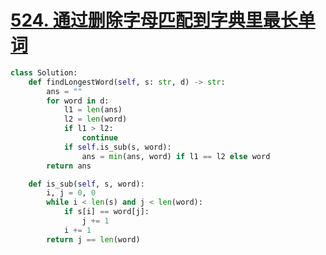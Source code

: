 # [524. 通过删除字母匹配到字典里最长单词](https://leetcode-cn.com/problems/longest-word-in-dictionary-through-deleting/ "524. 通过删除字母匹配到字典里最长单词")
```python
class Solution:
    def findLongestWord(self, s: str, d) -> str:
        ans = ""
        for word in d:
            l1 = len(ans)
            l2 = len(word)
            if l1 > l2:
                continue
            if self.is_sub(s, word):
                ans = min(ans, word) if l1 == l2 else word
        return ans

    def is_sub(self, s, word):
        i, j = 0, 0
        while i < len(s) and j < len(word):
            if s[i] == word[j]:
                j += 1
            i += 1
        return j == len(word)
```